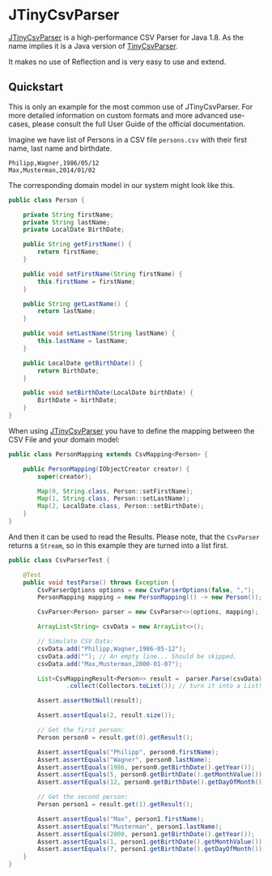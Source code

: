 # JTinyCsvParser #

[MIT License]: https://opensource.org/licenses/MIT
[JTinyCsvParser]: https://github.com/bytefish/JTinyCsvParser
[TinyCsvParser]: https://github.com/bytefish/TinyCsvParser


[JTinyCsvParser] is a high-performance CSV Parser for Java 1.8. As the name implies it is a Java version of [TinyCsvParser].

It makes no use of Reflection and is very easy to use and extend.

## Quickstart ##

This is only an example for the most common use of JTinyCsvParser. For more detailed information on custom formats and more advanced use-cases, 
please consult the full User Guide of the official documentation.

Imagine we have list of Persons in a CSV file ``persons.csv`` with their first name, last name and birthdate.

```
Philipp,Wagner,1986/05/12
Max,Musterman,2014/01/02
```

The corresponding domain model in our system might look like this.

```java
public class Person {

    private String firstName;
    private String lastName;
    private LocalDate BirthDate;

    public String getFirstName() {
        return firstName;
    }

    public void setFirstName(String firstName) {
        this.firstName = firstName;
    }

    public String getLastName() {
        return lastName;
    }

    public void setLastName(String lastName) {
        this.lastName = lastName;
    }

    public LocalDate getBirthDate() {
        return BirthDate;
    }

    public void setBirthDate(LocalDate birthDate) {
        BirthDate = birthDate;
    }
}
```

When using [JTinyCsvParser] you have to define the mapping between the CSV File and your domain model:

```java
public class PersonMapping extends CsvMapping<Person> {

    public PersonMapping(IObjectCreator creator) {
        super(creator);

        Map(0, String.class, Person::setFirstName);
        Map(1, String.class, Person::setLastName);
        Map(2, LocalDate.class, Person::setBirthDate);
    }
}
```

And then it can be used to read the Results. Please note, that the ``CsvParser`` returns a ``Stream``, so 
in this example they are turned into a list first.

```java
public class CsvParserTest {

    @Test
    public void testParse() throws Exception {
        CsvParserOptions options = new CsvParserOptions(false, ",");
        PersonMapping mapping = new PersonMapping(() -> new Person());

        CsvParser<Person> parser = new CsvParser<>(options, mapping);

        ArrayList<String> csvData = new ArrayList<>();

        // Simulate CSV Data:
        csvData.add("Philipp,Wagner,1986-05-12");
        csvData.add(""); // An empty line... Should be skipped.
        csvData.add("Max,Musterman,2000-01-07");

        List<CsvMappingResult<Person>> result =  parser.Parse(csvData)
                .collect(Collectors.toList()); // turn it into a List!

        Assert.assertNotNull(result);

        Assert.assertEquals(2, result.size());

        // Get the first person:
        Person person0 = result.get(0).getResult();

        Assert.assertEquals("Philipp", person0.firstName);
        Assert.assertEquals("Wagner", person0.lastName);
        Assert.assertEquals(1986, person0.getBirthDate().getYear());
        Assert.assertEquals(5, person0.getBirthDate().getMonthValue());
        Assert.assertEquals(12, person0.getBirthDate().getDayOfMonth());

        // Get the second person:
        Person person1 = result.get(1).getResult();

        Assert.assertEquals("Max", person1.firstName);
        Assert.assertEquals("Musterman", person1.lastName);
        Assert.assertEquals(2000, person1.getBirthDate().getYear());
        Assert.assertEquals(1, person1.getBirthDate().getMonthValue());
        Assert.assertEquals(7, person1.getBirthDate().getDayOfMonth());
    }
}
```